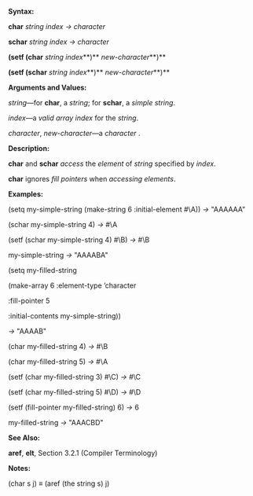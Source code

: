  

**Syntax:** 

**char** *string index → character* 

**schar** *string index → character* 

**(setf (char** *string index***)** *new-character***)** 

**(setf (schar** *string index***)** *new-character***)** 

**Arguments and Values:** 

*string*—for **char**, a *string*; for **schar**, a *simple string*. 

*index*—a *valid array index* for the *string*. 

*character*, *new-character*—a *character* . 

**Description:** 

**char** and **schar** *access* the *element* of *string* specified by *index*. 

**char** ignores *fill pointers* when *accessing elements*. 

**Examples:** 

(setq my-simple-string (make-string 6 :initial-element #\A)) *→* "AAAAAA" 

(schar my-simple-string 4) *→* #\A 

(setf (schar my-simple-string 4) #\B) *→* #\B 

my-simple-string *→* "AAAABA" 

(setq my-filled-string 

(make-array 6 :element-type ’character 

:fill-pointer 5 

:initial-contents my-simple-string)) 

*→* "AAAAB" 

(char my-filled-string 4) *→* #\B 

(char my-filled-string 5) *→* #\A 

(setf (char my-filled-string 3) #\C) *→* #\C 

(setf (char my-filled-string 5) #\D) *→* #\D 

(setf (fill-pointer my-filled-string) 6) *→* 6 

my-filled-string *→* "AAACBD" 



 

 

**See Also:** 

**aref**, **elt**, Section 3.2.1 (Compiler Terminology) 

**Notes:** 

(char s j) *≡* (aref (the string s) j) 

